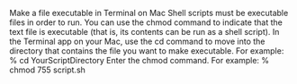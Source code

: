 Make a file executable in Terminal on Mac
Shell scripts must be executable files in order to run. You can use the chmod command to indicate that the text file is executable (that is, its contents can be run as a shell script).
In the Terminal app  on your Mac, use the cd command to move into the directory that contains the file you want to make executable. For example:
% cd YourScriptDirectory
Enter the chmod command. For example:
% chmod 755 script.sh
